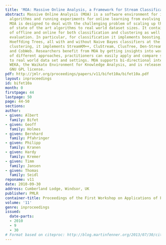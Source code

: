 ```yaml
---
title: 'MOA: Massive Online Analysis, a Framework for Stream Classification and Clustering'
abstract: Massive Online Analysis (MOA) is a software environment for implementing
  algorithms and running experiments for online learning from evolving data streams.
  MOA is designed to deal with the challenging problem of scaling up the implementation
  of state of the art algorithms to real world dataset sizes. It contains collection
  of offline and online for both classification and clustering as well as tools for
  evaluation. In particular, for classification it implements boosting, bagging, and
  Hoeffding Trees, all with and without Naive Bayes classifiers at the leaves. For
  clustering, it implements StreamKM++, CluStream, ClusTree, Den-Stream, D-Stream
  and CobWeb. Researchers benefit from MOA by getting insights into workings and problems
  of different approaches, practitioners can easily apply and compare several algorithms
  to real world data set and settings. MOA supports bi-directional interaction with
  WEKA, the Waikato Environment for Knowledge Analysis, and is released under the
  GNU GPL license.
pdf: http://jmlr.org/proceedings/papers/v11/bifet10a/bifet10a.pdf
layout: inproceedings
id: bifet10a
month: 0
firstpage: 44
lastpage: 50
page: 44-50
sections: 
author:
- given: Albert
  family: Bifet
- given: Geoff
  family: Holmes
- given: Bernhard
  family: Pfahringer
- given: Philipp
  family: Kranen
- given: Hardy
  family: Kremer
- given: Timm
  family: Jansen
- given: Thomas
  family: Seidl
reponame: v11
date: 2010-09-30
address: Cumberland Lodge, Windsor, UK
publisher: PMLR
container-title: Proceedings of the First Workshop on Applications of Pattern Analysis
volume: '11'
genre: inproceedings
issued:
  date-parts:
  - 2010
  - 9
  - 30
# Format based on citeproc: http://blog.martinfenner.org/2013/07/30/citeproc-yaml-for-bibliographies/
---
```

